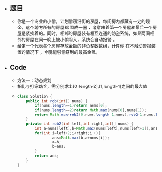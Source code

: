 - ## 题目
	- 你是一个专业的小偷，计划偷窃沿街的房屋，每间房内都藏有一定的现金。这个地方所有的房屋都 围成一圈 ，这意味着第一个房屋和最后一个房屋是紧挨着的。同时，相邻的房屋装有相互连通的防盗系统，如果两间相邻的房屋在同一晚上被小偷闯入，系统会自动报警 。
	- 给定一个代表每个房屋存放金额的非负整数数组，计算你 在不触动警报装置的情况下 ，今晚能够偷窃到的最高金额。
- ## Code
	- 方法一：动态规划
	- 相比与打家劫舍，需分别求出[0-length-2],[1,length-1]之间的最大值
	- ```java
	  class Solution {
	      public int rob(int[] nums) {
	          if(nums.length==1)return nums[0];
	          if(nums.length==2)return Math.max(nums[0],nums[1]);
	          return Math.max(rob2(0,nums.length-1,nums),rob2(1,nums.length,nums));
	      }
	      private int rob2(int left,int right,int[] nums) {
	          int a=nums[left],b=Math.max(nums[left],nums[left+1]),ans=Math.max(a,b);
	          for(int i=left+2;i<right;i++){
	                  ans=Math.max(b,a+nums[i]);
	                  a=b;
	                  b=ans;
	          }
	          return ans;
	      }
	  }
	  ```